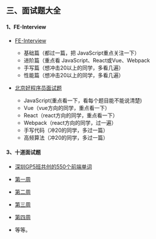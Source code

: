 ## 三、面试题大全

####  1、FE-Interview

- [FE-Interview](https://blog.poetries.top/FE-Interview-Questions/)
	- 基础篇（都过一篇，把 JavaScript重点关注一下）
	- 进阶篇（重点看 JavaScript、React或Vue、Webpack
	- 手写篇（想冲击20以上的同学，多看几遍）
	- 性能篇（想冲击20以上的同学，多看几遍）

- [北京好程序员面试题](https://lurongtao.gitee.io/felixbooks-interview2/)
	- JavaScript(重点看一下，看每个题目能不能说清楚)
	- Vue（vue方向的同学，重点看一下）
	- React（react方向的同学，重点看一下）
	- Webpack（react方向的同学，过一遍）
	- 手写代码（冲20的同学，多过一篇）
	- 高频算法（冲20的同学，多过一篇）


####  3、十道面试题

- [深圳GP5班共创的550个前端单词](https://www.jianshu.com/p/80de687f250e)

- [第一周](https://www.jianshu.com/p/ff2a257ecfa3)
- [第二周](https://www.jianshu.com/p/5d3872b47fc6)
- [第三周](https://www.jianshu.com/p/b5f826533e07)
- [第四周](https://www.jianshu.com/p/e6d8c43d49c3)
- 等等。
